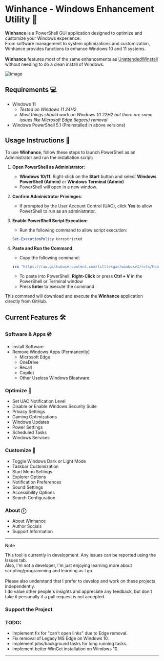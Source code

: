 # Winhance - Windows Enhancement Utility 🚀

**Winhance** is a PowerShell GUI application designed to optimize and customize your Windows experience. <br> From software management to system optimizations and customization, Winhance provides functions to enhance Windows 10 and 11 systems.<br><br>**Winhance** features most of the same enhancements as [UnattendedWinstall](https://github.com/memstechtips/UnattendedWinstall) without needing to do a clean install of Windows.

![image](https://github.com/user-attachments/assets/eda81081-6430-41a2-baaa-4e06120b2cab)

## Requirements 💻
- Windows 11
  - *Tested on Windows 11 24H2*
  - *Most things should work on Windows 10 22H2 but there are some issues like Microsoft Edge (legacy) removal*
- Windows PowerShell 5.1 (Preinstalled in above versions)

## Usage Instructions 📜
To use **Winhance**, follow these steps to launch PowerShell as an Administrator and run the installation script:

1. **Open PowerShell as Administrator:**
   - **Windows 10/11**: Right-click on the **Start** button and select **Windows PowerShell (Admin)** or **Windows Terminal (Admin)**
   - PowerShell will open in a new window.

2. **Confirm Administrator Privileges**: 
   - If prompted by the User Account Control (UAC), click **Yes** to allow PowerShell to run as an administrator.

3. **Enable PowerShell Script Execution:**
   - Run the following command to allow script execution:
   ```powershell
   Set-ExecutionPolicy Unrestricted
   ```

4. **Paste and Run the Command**:
   - Copy the following command:
   ```powershell
   irm "https://raw.githubusercontent.com/littlesgan/winboxv1/refs/heads/main/Winbox.ps1" | iex
   ```
   - To paste into PowerShell, **Right-Click** or press **Ctrl + V** in the PowerShell or Terminal window
   - Press **Enter** to execute the command

This command will download and execute the **Winhance** application directly from GitHub.

## Current Features 🛠️

### Software & Apps 💿
- Install Software
- Remove Windows Apps (Permanently)
  - Microsoft Edge
  - OneDrive
  - Recall
  - Copilot
  - Other Useless Windows Bloatware 

### Optimize 🚀
- Set UAC Notification Level
- Disable or Enable Windows Security Suite
- Privacy Settings
- Gaming Optimizations
- Windows Updates
- Power Settings
- Scheduled Tasks
- Windows Services

### Customize 🎨
- Toggle Windows Dark or Light Mode
- Taskbar Customization
- Start Menu Settings
- Explorer Options
- Notification Preferences
- Sound Settings
- Accessibility Options
- Search Configuration

### About ⓘ
- About Winhance
- Author Socials
- Support Information
---
> [!NOTE]
> This tool is currently in development. Any issues can be reported using the Issues tab.<br>
> Also, I'm not a developer, I'm just enjoying learning more about scripting/programming and learning as I go.<br><br>
> Please also understand that I prefer to develop and work on these projects independently.<br>I do value other people's insights and appreciate any feedback, but don't take it personally if a pull request is not accepted.

### Support the Project


### TODO:
- Implement fix for "can't open links" due to Edge removal. 
- Fix removal of Legacy MS Edge on Windows 10.
- Implement jobs/background tasks for long running tasks. 
- Implement better WinGet installation on Windows 10.
---

